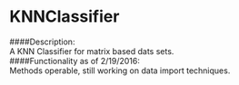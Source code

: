 # KNNClassifier

####Description:  
	A KNN Classifier for matrix based dats sets.  
####Functionality as of 2/19/2016:  
	Methods operable, still working on data import techniques.
